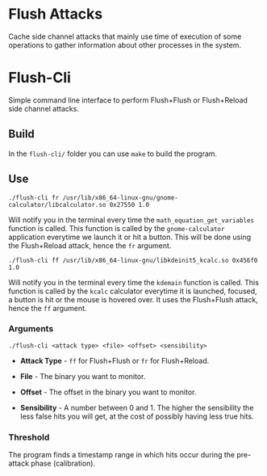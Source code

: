 # Flush Attacks

Cache side channel attacks that mainly use time of
execution of some operations to gather information
about other processes in the system.

# Flush-Cli

Simple command line interface to perform Flush+Flush
or Flush+Reload side channel attacks.

## Build

In the `flush-cli/` folder you can use `make` to build
the program.

## Use

```
./flush-cli fr /usr/lib/x86_64-linux-gnu/gnome-calculator/libcalculator.so 0x27550 1.0
```

Will notify you in the terminal every time the `math_equation_get_variables` function
is called. This function is called by the `gnome-calculator` application everytime
we launch it or hit a button. This will be done using the Flush+Reload attack, hence
the `fr` argument.

```
./flush-cli ff /usr/lib/x86_64-linux-gnu/libkdeinit5_kcalc.so 0x456f0 1.0
```

Will notify you in the terminal every time the `kdemain` function is called. This
function is called by the `kcalc` calculator everytime it is launched, focused,
a button is hit or the mouse is hovered over. It uses the Flush+Flush attack,
hence the `ff` argument.

### Arguments

```
./flush-cli <attack type> <file> <offset> <sensibility>
```

* **Attack Type** - `ff` for Flush+Flush or `fr` for Flush+Reload.

* **File** - The binary you want to monitor.

* **Offset** - The offset in the binary you want to monitor.

* **Sensibility** - A number between 0 and 1. The higher the sensibility
the less false hits you will get, at the cost of possibly having
less true hits.

### Threshold

The program finds a timestamp range in which hits occur during the
pre-attack phase (calibration).
